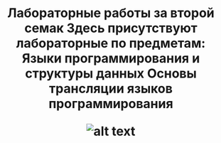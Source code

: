 <h1 align="center">Лабораторные работы за второй семак 
Здесь присутствуют лабораторные по предметам:
Языки программирования и структуры данных
Основы трансляции языков программирования


![alt text](https://sun9-47.userapi.com/impg/gxIqRpBS04l4zOXkM6rHwlF9QfOBd-p1VO7xdw/yjHgyfVPB7k.jpg?size=640x640&quality=96&sign=0208c92e0012dda2a165fb6db6367626&type=album)
